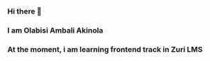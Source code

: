 ### Hi there 👋
### I am Olabisi Ambali Akinola
### At the moment, i am learning frontend track in Zuri LMS

<!--
**Akeenola/Akeenola** is a ✨ _special_ ✨ repository because its `README.md` (this file) appears on your GitHub profile.

Here are some ideas to get you started:

- 🔭 I’m currently working on google page cloning
- 🌱 I’m currently learning html, JavaScript and CSS
- 👯 I’m looking to collaborate on pre-order app
- 🤔 I’m looking for help with building a pre-order webapp
- 💬 Ask me about ...
- 📫 How to reach me: akinola.olabisi@gmail.com
- 😄 Pronouns: he/him
- ⚡ Fun fact: ...
-->
